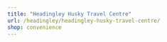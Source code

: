 ```yaml
---
title: "Headingley Husky Travel Centre"
url: /headingley/headingley-husky-travel-centre/
shop: convenience
---
```

